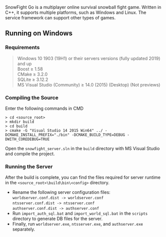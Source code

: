 SnowFight Go is a multiplayer online survival snowball fight game. Written in C++, it supports multiple platforms, such as Windows and Linux. The service framework can support other types of games.
## Running on Windows
### Requirements
> Windows 10 1903 (19H1) or their servers versions (fully updated 2019) and up  
> Boost ≥ 1.58  
> CMake ≥ 3.2.0  
> SQLite ≥ 3.12.2  
> MS Visual Studio (Community) ≥ 14.0 (2015) (Desktop) (Not previews)  
### Compiling the Source
Enter the following commands in CMD  

    > cd <source_root>  
    > mkdir build  
    > cd build  
    > cmake -G "Visual Studio 14 2015 Win64" ../ -DCMAKE_INSTALL_PREFIX="./bin" -DCMAKE_BUILD_TYPE=DEBUG -DWITH_COREDEBUG=TRUE 

Open the `snowfight_server.sln` in the `build` directory with MS Visual Studio and compile the project.  
### Running the Server
After the build is complete, you can find the files required for server runtime in the `<source_root>\build\bin\<config>` directory.  
- Rename the following server configuration files:  
`worldserver.conf.dist -> worldserver.conf`  
`ntsserver.conf.dist -> ntsserver.conf`  
`authserver.conf.dist -> authserver.conf`   
- Run `import_auth_sql.bat` and `import_world_sql.bat` in the `scripts` directory to generate DB files for the server.  
- Finally, run `worldserver.exe`, `ntsserver.exe`, and `authserver.exe` separately.  
